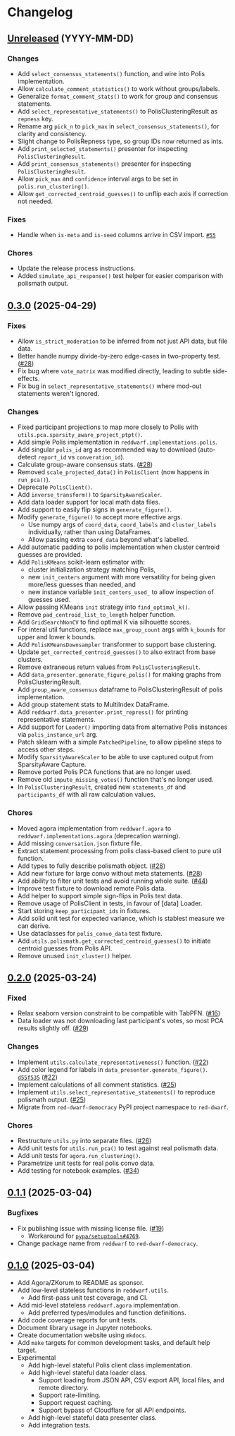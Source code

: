 # Changelog

## [Unreleased][] (YYYY-MM-DD)

### Changes

- Add `select_consensus_statements()` function, and wire into Polis implementation.
- Allow `calculate_comment_statistics()` to work without groups/labels.
- Generalize `format_comment_stats()` to work for group and consensus statements.
- Add `select_representative_statements()` to PolisClusteringResult as `repness` key.
- Rename arg `pick_n` to `pick_max` in `select_consensus_statements()`, for clarity and consistency.
- Slight change to PolisRepness type, so group IDs now returned as ints.
- Add `print_selected_statements()` presenter for inspecting `PolisClusteringResult`.
- Add `print_consensus_statements()` presenter for inspecting `PolisClusteringResult`.
- Allow `pick_max` and `confidence` interval args to be set in `polis.run_clustering()`.
- Allow `get_corrected_centroid_guesses()` to unflip each axis if correction not needed.

### Fixes
- Handle when `is-meta` and `is-seed` columns arrive in CSV import.
  [`#55`](https://github.com/polis-community/red-dwarf/issues/55)

### Chores

- Update the release process instructions.
- Added `simulate_api_response()` test helper for easier comparison with polismath output.

## [0.3.0][] (2025-04-29)

### Fixes

- Allow `is_strict_moderation` to be inferred from not just API data, but file data.
- Better handle numpy divide-by-zero edge-cases in two-property test. ([#28](https://github.com/polis-community/red-dwarf/pull/28))
- Fix bug where `vote_matrix` was modified directly, leading to subtle side-effects.
- Fix bug in `select_representative_statements()` where mod-out statements weren't ignored.

### Changes

- Fixed participant projections to map more closely to Polis with `utils.pca.sparsity_aware_project_ptpt()`.
- Add simple Polis implementation in `reddwarf.implementations.polis`.
- Add singular `polis_id` arg as recommended way to download (auto-detect `report_id` vs `converation_id`).
- Calculate group-aware consensus stats. ([#28](https://github.com/polis-community/red-dwarf/pull/28))
- Removed `scale_projected_data()` in `PolisClient` (now happens in `run_pca()`).
- Deprecate `PolisClient()`.
- Add `inverse_transform()` to `SparsityAwareScaler`.
- Add data loader support for local math data files.
- Add support to easily flip signs in `generate_figure()`.
- Modify `generate_figure()` to accept more effective args.
  - Use numpy args of `coord_data`, `coord_labels` and `cluster_labels`
    individually, rather than using DataFrames.
  - Allow passing extra `coord_data` beyond what's labelled.
- Add automatic padding to polis implementation when cluster centroid guesses are provided.
- Add `PolisKMeans` scikit-learn estimator with:
  - cluster initialization strategy matching Polis,
  - new `init_centers` argument with more versatility for being given more/less guesses than needed, and
  - new instance variable `init_centers_used_` to allow inspection of guesses used.
- Allow passing KMeans `init` strategy into `find_optimal_k()`.
- Remove `pad_centroid_list_to_length` helper function.
- Add `GridSearchNonCV` to find optimal K via silhouette scores.
- For interal util functions, replace `max_group_count` args with `k_bounds` for upper and lower k bounds.
- Add `PolisKMeansDownsampler` transformer to support base clustering.
- Update `get_corrected_centroid_guesses()` to also extract from base clusters.
- Remove extraneous return values from `PolisClusteringResult`.
- Add `data_presenter.generate_figure_polis()` for making graphs from PolisClusteringResult.
- Add `group_aware_consensus` dataframe to PolisClusteringResult of polis implementation.
- Add group statement stats to MultiIndex DataFrame.
- Add `reddwarf.data_presenter.print_repress()` for printing representative statements.
- Add support for `Loader()` importing data from alternative Polis instances via `polis_instance_url` arg.
- Patch sklearn with a simple `PatchedPipeline`, to allow pipeline steps to access other steps.
- Modify `SparsityAwareScaler` to be able to use captured output from SparsityAware Capture.
- Remove ported Polis PCA functions that are no longer used.
- Remove old `impute_missing_votes()` function that's no longer used.
- In `PolisClusteringResult`, created new `statements_df` and `participants_df` with all raw calculation values.

### Chores

- Moved agora implementation from `reddwarf.agora` to `reddwarf.implementations.agora` (deprecation warning).
- Add missing `conversation.json` fixture file.
- Extract statement processing from polis class-based client to pure util function.
- Add types to fully describe polismath object. ([#28](https://github.com/polis-community/red-dwarf/pull/28))
- Add new fixture for large convo without meta statements. ([#28](https://github.com/polis-community/red-dwarf/pull/28))
- Add ability to filter unit tests and avoid running whole suite. ([#44](https://github.com/polis-community/red-dwarf/pull/44))
- Improve test fixture to download remote Polis data.
- Add helper to support simple sign-flips in Polis test data.
- Remove usage of PolisClient in tests, in favour of [data] Loader.
- Start storing `keep_participant_ids` in fixtures.
- Add solid unit test for expected variance, which is stablest measure we can derive.
- Use dataclasses for `polis_convo_data` test fixture.
- Add `utils.polismath.get_corrected_centroid_guesses()` to initiate centroid guesses from Polis API.
- Remove unused `init_cluster()` helper.

## [0.2.0][] (2025-03-24)

### Fixed

- Relax seaborn version constraint to be compatible with TabPFN. ([#16](https://github.com/polis-community/red-dwarf/issues/16))
- Data loader was not downloading last participant's votes, so most PCA results slightly off. ([#29](https://github.com/polis-community/red-dwarf/issues/29))

### Changes

- Implement `utils.calculate_representativeness()` function. ([#22](https://github.com/polis-community/red-dwarf/issues/22))
- Add color legend for labels in `data_presenter.generate_figure()`. [`d55f535`](https://github.com/polis-community/red-dwarf/pull/24/commits/d55f53588de72620abb984d7c1ac27f8a31d5478) ([#22](https://github.com/polis-community/red-dwarf/issues/22))
- Implement calculations of all comment statistics. ([#25](https://github.com/polis-community/red-dwarf/pull/25))
- Implement `utils.select_representative_statements()` to reproduce polismath output. ([#25](https://github.com/polis-community/red-dwarf/pull/25))
- Migrate from `red-dwarf-democracy` PyPI project namespace to `red-dwarf`.

### Chores

- Restructure `utils.py` into separate files. ([#26](https://github.com/polis-community/red-dwarf/pull/26))
- Add unit tests for `utils.run_pca()` to test against real polismath data.
- Add unit tests for `agora.run_clustering()`.
- Parametrize unit tests for real polis convo data.
- Add testing for notebook examples. ([#34](https://github.com/polis-community/red-dwarf/pull/34))

## [0.1.1][] (2025-03-04)

### Bugfixes

- Fix publishing issue with missing license file. ([#19](https://github.com/polis-community/red-dwarf/issues/19))
  - Workaround for [`pypa/setuptools#4769`](https://github.com/pypa/setuptools/issues/4759).
- Change package name from `reddwarf` to `red-dwarf-democracy`.

## [0.1.0][] (2025-03-04)

- Add Agora/ZKorum to README as sponsor.
- Add low-level stateless functions in `reddwarf.utils`.
  - Add first-pass unit test coverage, and CI.
- Add mid-level stateless `reddwarf.agora` implementation.
  - Add preferred types/modules and function definitions.
- Add code coverage reports for unit tests.
- Document library usage in Jupyter notebooks.
- Create documentation website using `mkdocs`.
- Add `make` targets for common development tasks, and default help target.
- Experimental
  - Add high-level stateful Polis client class implementation.
  - Add high-level stateful data loader class.
    - Support loading from JSON API, CSV export API, local files, and remote directory.
    - Support rate-limiting.
    - Support request caching.
    - Support bypass of Cloudflare for all API endpoints.
  - Add high-level stateful data presenter class.
  - Add integration tests.

<!-- Links -->

[Unreleased]: https://github.com/polis-community/red-dwarf/compare/v0.3.0...main
[0.3.0]: https://github.com/polis-community/red-dwarf/releases/tag/v0.3.0
[0.2.0]: https://github.com/polis-community/red-dwarf/releases/tag/v0.2.0
[0.1.1]: https://github.com/polis-community/red-dwarf/releases/tag/v0.1.1
[0.1.0]: https://github.com/polis-community/red-dwarf/releases/tag/v0.1.0
